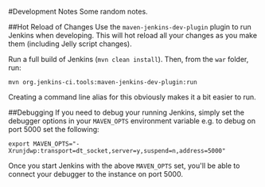 #Development Notes
Some random notes.

##Hot Reload of Changes
Use the `maven-jenkins-dev-plugin` plugin to run Jenkins when developing.  This will hot reload all your changes as you make them (including Jelly script changes).

Run a full build of Jenkins (`mvn clean install`).  Then, from the `war` folder, run:

```
mvn org.jenkins-ci.tools:maven-jenkins-dev-plugin:run
```

Creating a command line alias for this obviously makes it a bit easier to run.

##Debugging
If you need to debug your running Jenkins, simply set the debugger options in your `MAVEN_OPTS` environment variable e.g. to debug on port 5000 set the following:

```
export MAVEN_OPTS="-Xrunjdwp:transport=dt_socket,server=y,suspend=n,address=5000"
```

Once you start Jenkins with the above `MAVEN_OPTS` set, you'll be able to connect your debugger to the instance on port 5000.
